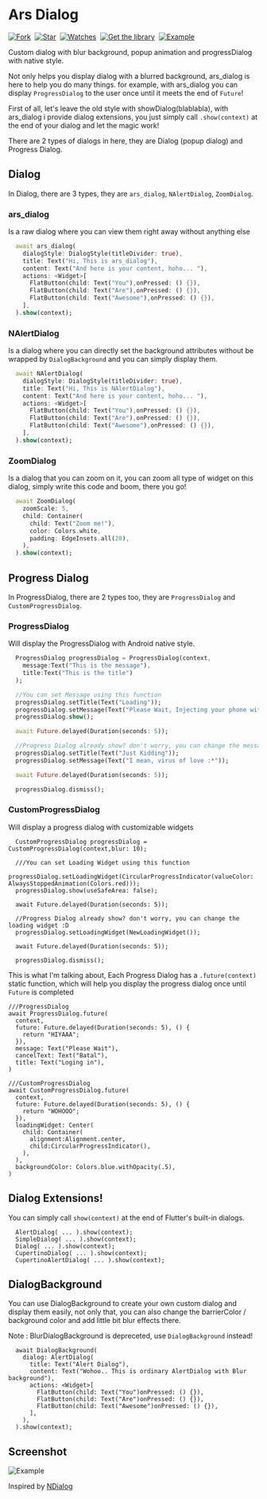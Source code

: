 # Ars Dialog
[![Fork](https://img.shields.io/github/forks/arsamme/flutter-dialogs?style=social)](https://github.com/arsamme/flutter-dialogs/fork)&nbsp; [![Star](https://img.shields.io/github/stars/arsamme/flutter-dialogs?style=social)](https://github.com/arsamme/flutter-dialogs)&nbsp; [![Watches](https://img.shields.io/github/watchers/arsamme/flutter-dialogs?style=social)](https://github.com/arsamme/flutter-dialogs/)&nbsp; [![Get the library](https://img.shields.io/badge/Get%20library-pub-blue)](https://pub.dev/packages/ars_dialog)&nbsp; [![Example](https://img.shields.io/badge/Example-Ex-success)](https://pub.dev/packages/ars_dialog/example)

Custom dialog with blur background, popup animation and progressDialog with native style.

Not only helps you display dialog with a blurred background, ars_dialog is here to help you do many things. for example, with ars_dialog you can display `ProgressDialog` to the user once until it meets the end of `Future`!

First of all, let's leave the old style with showDialog(blablabla), with ars_dialog i provide dialog extensions, you just simply call `.show(context)` at the end of your dialog and let the magic work!

There are 2 types of dialogs in here, they are Dialog (popup dialog) and Progress Dialog.

## Dialog
In Dialog, there are 3 types, they are `ars_dialog`, `NAlertDialog`, `ZoomDialog`.

### ars_dialog
Is a raw dialog where you can view them right away without anything else
``` dart
  await ars_dialog(
    dialogStyle: DialogStyle(titleDivider: true),
    title: Text("Hi, This is ars_dialog"),
    content: Text("And here is your content, hoho... "),  
    actions: <Widget>[
      FlatButton(child: Text("You"),onPressed: () {}),
      FlatButton(child: Text("Are"),onPressed: () {}),
      FlatButton(child: Text("Awesome"),onPressed: () {}),
    ],
  ).show(context);
```

### NAlertDialog
Is a dialog where you can directly set the background attributes without be wrapped by `DialogBackground` and you can simply display them.

``` dart
  await NAlertDialog(
    dialogStyle: DialogStyle(titleDivider: true),
    title: Text("Hi, This is NAlertDialog"),
    content: Text("And here is your content, hoho... "), 
    actions: <Widget>[
      FlatButton(child: Text("You"),onPressed: () {}),
      FlatButton(child: Text("Are"),onPressed: () {}),
      FlatButton(child: Text("Awesome"),onPressed: () {}),
    ],
  ).show(context);
``` 

### ZoomDialog
Is a dialog that you can zoom on it, you can zoom all type of widget on this dialog, simply write this code and boom, there you go!


``` dart
  await ZoomDialog(
    zoomScale: 5,
    child: Container(
      child: Text("Zoom me!"),
      color: Colors.white,
      padding: EdgeInsets.all(20),
    ),
  ).show(context);
``` 
 

## Progress Dialog
In ProgressDialog, there are 2 types too, they are `ProgressDialog` and `CustomProgressDialog`.

### ProgressDialog
Will display the ProgressDialog with Android native style.

``` dart
  ProgressDialog progressDialog = ProgressDialog(context, 
    message:Text("This is the message"), 
    title:Text("This is the title")
  );

  //You can set Message using this function
  progressDialog.setTitle(Text("Loading"));
  progressDialog.setMessage(Text("Please Wait, Injecting your phone with my virus"));
  progressDialog.show();

  await Future.delayed(Duration(seconds: 5));

  //Progress Dialog already show? don't worry, you can change the message :D
  progressDialog.setTitle(Text("Just Kidding"));
  progressDialog.setMessage(Text("I mean, virus of love :*"));

  await Future.delayed(Duration(seconds: 5));

  progressDialog.dismiss();
```

### CustomProgressDialog
Will display a progress dialog with customizable widgets

```
  CustomProgressDialog progressDialog = CustomProgressDialog(context,blur: 10);

  ///You can set Loading Widget using this function
  progressDialog.setLoadingWidget(CircularProgressIndicator(valueColor: AlwaysStoppedAnimation(Colors.red)));
  progressDialog.show(useSafeArea: false);

  await Future.delayed(Duration(seconds: 5));

  //Progress Dialog already show? don't worry, you can change the loading widget :D
  progressDialog.setLoadingWidget(NewLoadingWidget());

  await Future.delayed(Duration(seconds: 5));

  progressDialog.dismiss();
```

This is what I'm talking about, Each Progress Dialog has a `.future(context)` static function, which will help you display the progress dialog once until `Future` is completed

```
///ProgressDialog
await ProgressDialog.future(
  context, 
  future: Future.delayed(Duration(seconds: 5), () {
    return "HIYAAA";
  }),
  message: Text("Please Wait"),
  cancelText: Text("Batal"),
  title: Text("Loging in"),
)

///CustomProgressDialog
await CustomProgressDialog.future(
  context,
  future: Future.delayed(Duration(seconds: 5), () {
    return "WOHOOO";
  }),
  loadingWidget: Center(
    child: Container(
      alignment:Alignment.center, 
      child:CircularProgressIndicator(),
    ),
  ),
  backgroundColor: Colors.blue.withOpacity(.5),
)

```

## Dialog Extensions!
You can simply call `show(context)` at the end of Flutter's built-in dialogs.

```
  AlertDialog( ... ).show(context);
  SimpleDialog( ... ).show(context);
  Dialog( ... ).show(context);
  CupertinoDialog( ... ).show(context);
  CupertinoAlertDialog( ... ).show(context);
```

## DialogBackground
You can use DialogBackground to create your own custom dialog and display them easily, not only that, you can also change the barrierColor / background color and add little bit blur effects there.

Note : BlurDialogBackground is depreceted, use `DialogBackground` instead!

```
  await DialogBackground(
    dialog: AlertDialog(
      title: Text("Alert Dialog"),
      content: Text("Wohoo.. This is ordinary AlertDialog with Blur background"),
      actions: <Widget>[
        FlatButton(child: Text("You")onPressed: () {}),
        FlatButton(child: Text("Are")onPressed: () {}),
        FlatButton(child: Text("Awesome")onPressed: () {}),
      ],
    ),
  ).show(context); 
``` 

## Screenshot
![Example](./example/screenshots/screenshot.gif)

Inspired by [NDialog](https://pub.dev/packages/ndialog)